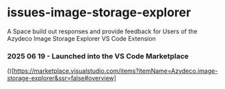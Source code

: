 # issues-image-storage-explorer
A Space build out responses and provide feedback for Users of the Azydeco Image Storage Explorer VS Code Extension

### 2025 06 19 - Launched into the VS Code Marketplace
()[https://marketplace.visualstudio.com/items?itemName=Azydeco.image-storage-explorer&ssr=false#overview]
